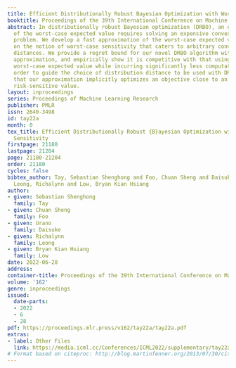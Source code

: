 ```yaml
---
title: Efficient Distributionally Robust Bayesian Optimization with Worst-case Sensitivity
booktitle: Proceedings of the 39th International Conference on Machine Learning
abstract: In distributionally robust Bayesian optimization (DRBO), an exact computation
  of the worst-case expected value requires solving an expensive convex optimization
  problem. We develop a fast approximation of the worst-case expected value based
  on the notion of worst-case sensitivity that caters to arbitrary convex distribution
  distances. We provide a regret bound for our novel DRBO algorithm with the fast
  approximation, and empirically show it is competitive with that using the exact
  worst-case expected value while incurring significantly less computation time. In
  order to guide the choice of distribution distance to be used with DRBO, we show
  that our approximation implicitly optimizes an objective close to an interpretable
  risk-sensitive value.
layout: inproceedings
series: Proceedings of Machine Learning Research
publisher: PMLR
issn: 2640-3498
id: tay22a
month: 0
tex_title: Efficient Distributionally Robust {B}ayesian Optimization with Worst-case
  Sensitivity
firstpage: 21180
lastpage: 21204
page: 21180-21204
order: 21180
cycles: false
bibtex_author: Tay, Sebastian Shenghong and Foo, Chuan Sheng and Daisuke, Urano and
  Leong, Richalynn and Low, Bryan Kian Hsiang
author:
- given: Sebastian Shenghong
  family: Tay
- given: Chuan Sheng
  family: Foo
- given: Urano
  family: Daisuke
- given: Richalynn
  family: Leong
- given: Bryan Kian Hsiang
  family: Low
date: 2022-06-28
address:
container-title: Proceedings of the 39th International Conference on Machine Learning
volume: '162'
genre: inproceedings
issued:
  date-parts:
  - 2022
  - 6
  - 28
pdf: https://proceedings.mlr.press/v162/tay22a/tay22a.pdf
extras:
- label: Other Files
  link: https://media.icml.cc/Conferences/ICML2022/supplementary/tay22a-supp.zip
# Format based on citeproc: http://blog.martinfenner.org/2013/07/30/citeproc-yaml-for-bibliographies/
---
```


